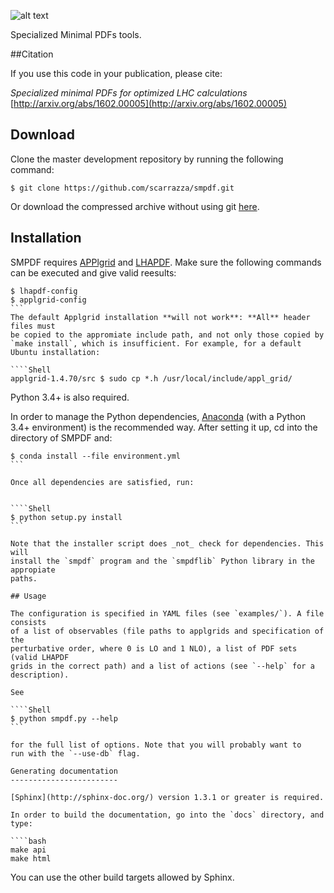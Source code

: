 ![alt text](https://github.com/scarrazza/smpdf/raw/master/extra/logo.png "Logo")

Specialized Minimal PDFs tools.

##Citation

If you use this code in your publication, please cite:

*Specialized minimal PDFs for optimized LHC
calculations* [http://arxiv.org/abs/1602.00005](http://arxiv.org/abs/1602.00005) 

## Download

Clone the master development repository by running the following command:

```Shell
$ git clone https://github.com/scarrazza/smpdf.git
```

Or download the compressed archive without using git
[here](https://github.com/scarrazza/smpdf/archive/master.zip).

## Installation

SMPDF requires [APPlgrid](https://applgrid.hepforge.org/) and
[LHAPDF](https://lhapdf.hepforge.org/). Make sure the following commands can be
executed and give valid reesults:

````Shell
$ lhapdf-config
$ applgrid-config
```
The default Applgrid installation **will not work**: **All** header files must 
be copied to the appromiate include path, and not only those copied by
`make install`, which is insufficient. For example, for a default
Ubuntu installation:

````Shell
applgrid-1.4.70/src $ sudo cp *.h /usr/local/include/appl_grid/
````

Python 3.4+ is also required.

In order to manage the Python dependencies,
[Anaconda](https://store.continuum.io/cshop/anaconda/) (with a Python  
3.4+ environment) is the recommended way. After setting it up,
cd into the directory of SMPDF and:

````Shell
$ conda install --file environment.yml
```

Once all dependencies are satisfied, run:


````Shell
$ python setup.py install
```

Note that the installer script does _not_ check for dependencies. This will
install the `smpdf` program and the `smpdflib` Python library in the appropiate
paths.

## Usage

The configuration is specified in YAML files (see `examples/`). A file consists
of a list of observables (file paths to applgrids and specification of the
perturbative order, where 0 is LO and 1 NLO), a list of PDF sets (valid LHAPDF
grids in the correct path) and a list of actions (see `--help` for a
description).  

See

````Shell
$ python smpdf.py --help
```

for the full list of options. Note that you will probably want to
run with the `--use-db` flag.

Generating documentation
------------------------

[Sphinx](http://sphinx-doc.org/) version 1.3.1 or greater is required. 

In order to build the documentation, go into the `docs` directory, and
type:

````bash
make api
make html
````

You can use the other build targets allowed by Sphinx.
